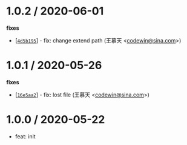 1.0.2 / 2020-06-01
==================
**fixes**
  * [[`4d5b195`](https://github.com/WMTcore/egg-ons-http.git/commit/4d5b195ee4680d33d80f3975080117eeb7cfa69d)] - fix: change extend path (王慕天 <<codewin@sina.com>>)

1.0.1 / 2020-05-26
==================
**fixes**
  * [[`16e5aa2`](https://github.com/WMTcore/egg-ons-http.git/commit/16e5aa21b43b3f87a79199610eeb8236cded0e77)] - fix: lost file (王慕天 <<codewin@sina.com>>)

1.0.0 / 2020-05-22
==================

  * feat: init

